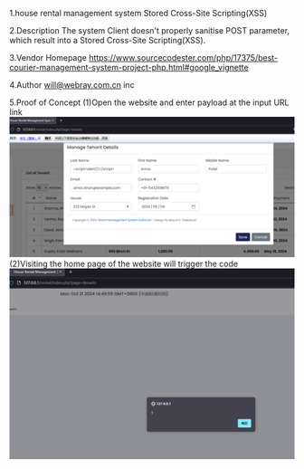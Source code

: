 1.house rental management system Stored Cross-Site Scripting(XSS)

2.Description
The system Client doesn't properly sanitise POST parameter, which result into a Stored Cross-Site Scripting(XSS).

3.Vendor Homepage
https://www.sourcecodester.com/php/17375/best-courier-management-system-project-php.html#google_vignette

4.Author
will@webray.com.cn inc

5.Proof of Concept
(1)Open the website and enter payload at the input URL link
![image](https://github.com/will121351/wenqin.webray.com.cn/blob/main/img/1.png)
(2)Visiting the home page of the website will trigger the code
![image](https://github.com/will121351/wenqin.webray.com.cn/blob/main/img/2.png)
